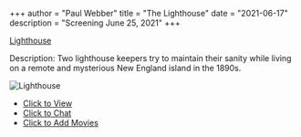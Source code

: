 +++
author = "Paul Webber"
title = "The Lighthouse"
date = "2021-06-17"
description = "Screening June 25, 2021"
+++

[Lighthouse](https://www.imdb.com/title/tt7984734/)

Description: Two lighthouse keepers try to maintain their sanity while living on a remote and mysterious New England island in the 1890s.

![Lighthouse](https://external-content.duckduckgo.com/iu/?u=https%3A%2F%2Fstatic1.srcdn.com%2Fwordpress%2Fwp-content%2Fuploads%2F2019%2F10%2FThe-Lighthouse-2019-banner.jpg&f=1&nofb=1)

* [Click to View](https://s.kast.live/g/9da8ll3kwkh)
* [Click to Chat](https://meet.jit.si/UAFSA)
* [Click to Add Movies](https://docs.google.com/spreadsheets/d/1ndfumzZ3xnx3cYl-mEmQvv08YH9JOq8IUEzZLYCUeAA/edit#gid=0)